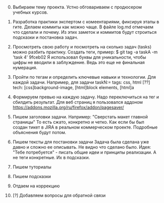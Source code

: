 0. Выбираем тему проекта.
Устно обговариваем с продюсером учебных курсов.

1. Разработка практики экспертом с комеентариями, фиксируя этапы в гите.
Делаем коммиты как можно чаще.
В файле log.md отмечаем что сделали и почему. Из этих заметок и коммитов будут строиться подсказки и постановка задач.

2. Просмотреть свою работу и посмотреть на сколько задач (tasks) можно разбить практику.
Создать теги, пример:
$ git tag -a taskA -m 'task 4' 9fceb02
Я использовал буквы для уникальности, чтобы цифры не вводили в заблуждение. Ведь это еще не финальная нумерация.





3. Пройти по тегам и определить ключевые навыки и технологии. Для каждой задачи.
Например, для задачи taskN:=
tags: css, html
[??] tech: [css]background-image, [html]block elements, [html]a

4. Формируем превью на каждую задачу.
Надо переключиться на тег и сбилдить результат.
Для веб страниц я пользовался аддоном https://addons.mozilla.org/ru/firefox/addon/pagesaver/

5. Пишем заголовки задачи.
Например: "Сверстать макет главной страницы"
То есть сжато, конкретно и четко. Как если бы был создан тикет в JIRA в реальном коммерческом проекте.
Подробные объяснения будут потом.


6. Пишем тексты для постановки задачи
Задача была сделана уже давно и сложно ее описывать. Не видно что сделано было.
Идея: "Тебе потребуется" - писать общие идеи и принципы реализации.
А не теги конкретные. Их в подсказки.


7. Пишем туториалы

8. Пишем подсказки

9. Отдаем на коррекцию

10. [?] Добавляем вопросы для обратной связи